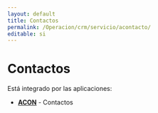 ```yaml
---
layout: default
title: Contactos
permalink: /Operacion/crm/servicio/acontacto/
editable: si
---
```


# Contactos

Está integrado por las aplicaciones:

* [**ACON**](http://docs.oasiscom.com/Operacion/crm/servicio/acontacto/acon) - Contactos



